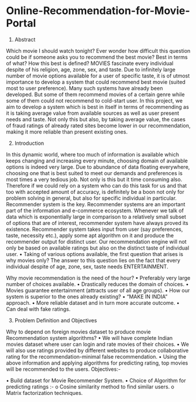 # Online-Recommendation-for-Movie-Portal

1. Abstract

Which movie I should watch tonight? Ever wonder how difficult this question could be if someone asks you to recommend the best movie? Best in terms of what? How this best is defined?
MOVIES fascinate every individual despite of his religion, age, zone, sex, and taste. Due to infinitely large number of movie options available for a user of specific taste, it is of utmost importance to develop a system that could recommend best movie (suited most to user preference). Many such systems have already been developed. But some of them recommend movies of a certain genre while some of them could not recommend to cold-start user. In this project, we aim to develop a system which is best in itself in terms of recommending as it is taking average value from available sources as well as user present needs and taste. Not only this but also, by taking average value, the cases of fraud ratings of already rated sites become lower in our recommendation, making it more reliable than present existing ones.

2. Introduction

In this dynamic world, where too much of information is available which keeps changing and increasing every minute, choosing domain of available options is indeed very large. Due to abundance of data floating everywhere, choosing one that is best suited to meet our demands and preferences is most times a very tedious job. Not only is this but it time consuming also. Therefore if we could rely on a system who can do this task for us and that too with accepted amount of accuracy, is definitely be a boon not only for problem solving in general, but also for specific individual in particular. Recommender system is the key.
Recommender systems are an important part of the information and e-commerce ecosystem. Whenever we talk of data which is exponentially large in comparison to a relatively small subset of options that are of interest, recommender system have always proved its existence. Recommender system takes input from user (say preferences, taste, necessity etc.), apply some apt algorithm on it and produce the recommender output for distinct user. Our recommendation engine will not only be based on available ratings but also on the distinct taste of individual user.
•	Taking of various options available, the first question that arises is why movies only? 
The answer to this question lies on the fact that every individual despite of age, zone, sex, taste needs ENTERTAINMENT.

Why movie recommendation is the need of the hour?
•	Preferably very large number of choices available.
•	Drastically reduces the domain of choices.
•	Movies guarantee entertainment (attracts user of all age groups).
•	How our system is superior to the ones already existing?
•	“MAKE IN INDIA” approach.
•	More reliable dataset and in turn more accurate outcome.
•	Can deal with fake ratings.


3. Problem Definition and Objectives

Why to depend on foreign movies dataset to produce movie Recommendation system algorithms?
•	We will have complete Indian movies dataset where user can login and rate movies of their choices.
•	We will also use ratings provided by different websites to produce collaborative rating for the recommendation-minimal false recommendation.
•	Using the above information and applying algorithms for predicting rating, top movies will be recommended to the users.
Objectives:-

•	Build dataset for Movie Recommender System.
•	Choice of Algorithm for predicting ratings :-
o	Cosine similarity method to find similar users.
o	Matrix factorization techniques.
